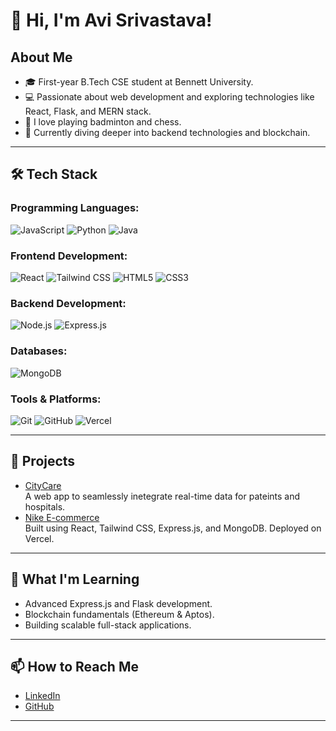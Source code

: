 # 👋 Hi, I'm Avi Srivastava!

## About Me
- 🎓 First-year B.Tech CSE student at Bennett University.
- 💻 Passionate about web development and exploring technologies like React, Flask, and MERN stack.
- 🏸 I love playing badminton and chess.
- 🌱 Currently diving deeper into backend technologies and blockchain.

---

## 🛠️ Tech Stack

### Programming Languages:
![JavaScript](https://img.shields.io/badge/-JavaScript-F7DF1E?logo=javascript&logoColor=black)
![Python](https://img.shields.io/badge/-Python-3776AB?logo=python&logoColor=white)
![Java](https://img.shields.io/badge/-Java-007396?logo=java&logoColor=white)

### Frontend Development:
![React](https://img.shields.io/badge/-React-61DAFB?logo=react&logoColor=black)
![Tailwind CSS](https://img.shields.io/badge/-TailwindCSS-06B6D4?logo=tailwindcss&logoColor=white)
![HTML5](https://img.shields.io/badge/-HTML5-E34F26?logo=html5&logoColor=white)
![CSS3](https://img.shields.io/badge/-CSS3-1572B6?logo=css3&logoColor=white)

### Backend Development:
![Node.js](https://img.shields.io/badge/-Node.js-339933?logo=nodedotjs&logoColor=white)
![Express.js](https://img.shields.io/badge/-Express.js-000000?logo=express&logoColor=white)

### Databases:
![MongoDB](https://img.shields.io/badge/-MongoDB-47A248?logo=mongodb&logoColor=white)

### Tools & Platforms:
![Git](https://img.shields.io/badge/-Git-F05032?logo=git&logoColor=white)
![GitHub](https://img.shields.io/badge/-GitHub-181717?logo=github&logoColor=white)
![Vercel](https://img.shields.io/badge/-Vercel-000000?logo=vercel&logoColor=white)

---

## 🌟 Projects
- [CityCare](#)  
  A web app to seamlessly inetegrate real-time data for pateints and hospitals.  
- [Nike E-commerce](#)  
  Built using React, Tailwind CSS, Express.js, and MongoDB. Deployed on Vercel.  
---

## 🚀 What I'm Learning
- Advanced Express.js and Flask development.
- Blockchain fundamentals (Ethereum & Aptos).  
- Building scalable full-stack applications.

---

## 📫 How to Reach Me
- [LinkedIn](https://www.linkedin.com/in/avi-srivastava-567067306/)  
- [GitHub](https://github.com/AviNormie)  

---
